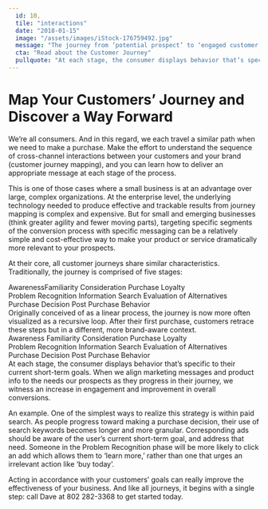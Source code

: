 ```yaml
---
  id: 10,
  tile: "interactions"
  date: "2018-01-15"
  image: "/assets/images/iStock-176759492.jpg"
  message: "The journey from ‘potential prospect’ to ‘engaged customer’ involves a unique range of behaviors."
  cta: "Read about the Customer Journey"
  pullquote: "At each stage, the consumer displays behavior that’s specific to their current short-term goals."
---
```


# Map Your Customers’ Journey and Discover a Way Forward

We’re all consumers. And in this regard, we each travel a similar path when we need to make a purchase. Make the effort to understand the sequence of cross-channel interactions between your customers and your brand (customer journey mapping), and you can learn how to deliver an appropriate message at each stage of the process.

This is one of those cases where a small business is at an advantage over large, complex organizations. At the enterprise level, the underlying technology needed to produce effective and trackable results from journey mapping is complex and expensive. But for small and emerging businesses (think greater agility and fewer moving parts), targeting specific segments of the conversion process with specific messaging can be a relatively simple and cost-effective way to make your product or service dramatically more relevant to your prospects.

At their core, all customer journeys share similar characteristics. Traditionally, the journey is comprised of five stages:

<div>
	<span>Awareness</span><span>Familiarity</span>
	<span>Consideration</span>
	<span>Purchase</span>
	<span>Loyalty</span>
	<div><span>Problem Recognition</span>
		<span>Information Search</span>
		<span> Evaluation of Alternatives</span>
		<span>Purchase Decision</span>
		<span>Post Purchase Behavior </span>
	</div>
</div>
Originally conceived of as a linear process, the journey is now more often visualized as a recursive loop. After their first purchase, customers retrace these steps but in a different, more brand-aware context.  
<div class=“loopier”>
	<span>Awareness</span>
	<span>Familiarity</span>
	<span>Consideration</span>
	<span>Purchase</span>
	<span>Loyalty</span>
	<div><span>Problem Recognition</span>
		<span>Information Search</span>
		<span> Evaluation of Alternatives</span>
		<span>Purchase Decision</span>
		<span>Post Purchase Behavior </span>
	</div>
</div>
At each stage, the consumer displays behavior that’s specific to their current short-term goals. When we align marketing messages and product info to the needs our prospects as they progress in their journey, we witness an increase in engagement and improvement in overall conversions.

An example. One of the simplest ways to realize this strategy is within paid search. As people progress toward making a purchase decision, their use of search keywords becomes longer and more granular. Corresponding ads should be aware of the user’s current short-term goal, and address that need. Someone in the Problem Recognition phase will be more likely to click an add which allows them to ‘learn more,’ rather than one that urges an irrelevant action like ‘buy today’.

Acting in accordance with your customers’ goals can really improve the effectiveness of your business. And like all journeys, it begins with a single step: call Dave at 802 282-3368 to get started today.
